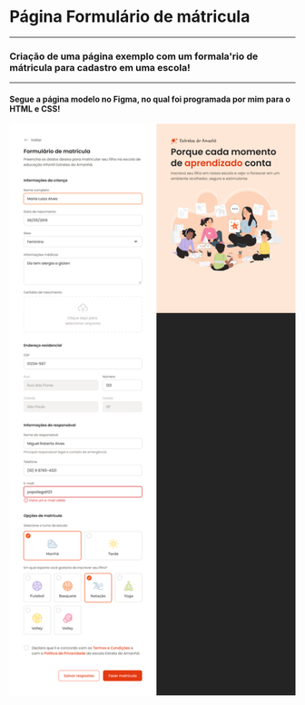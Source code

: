 # Página Formulário de mátricula
____

### Criação de uma página exemplo com um formala'rio de mátricula para cadastro em uma escola!
___

#### Segue a página modelo no Figma, no qual foi programada por mim para o HTML e CSS!

<img src="capaProjeto.png" alt="">
